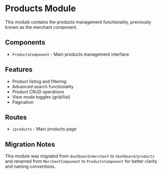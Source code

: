 # Products Module

This module contains the products management functionality, previously known as the merchant component.

## Components
- `ProductsComponent` - Main products management interface

## Features
- Product listing and filtering
- Advanced search functionality
- Product CRUD operations
- View mode toggles (grid/list)
- Pagination

## Routes
- `/products` - Main products page

## Migration Notes
This module was migrated from `dashboard/merchant` to `dashboard/products` and renamed from `MerchantComponent` to `ProductsComponent` for better clarity and naming conventions.
